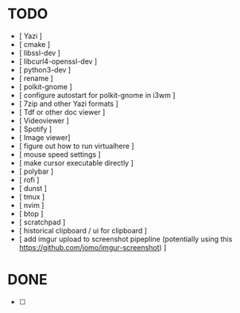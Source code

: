 # TODO

- [ Yazi ]
- [ cmake ]
- [ libssl-dev ]
- [ libcurl4-openssl-dev ]
- [ python3-dev ]
- [ rename ]
- [ polkit-gnome ]
- [ configure autostart for polkit-gnome in i3wm ]
- [ 7zip and other Yazi formats ] 
- [ Tdf or other doc viewer ]
- [ Videoviewer ]
- [ Spotify ]
- [ Image viewer]
- [ figure out how to run virtualhere ]
- [ mouse speed settings ]
- [ make cursor executable directly ]
- [ polybar ]
- [ rofi ]
- [ dunst ]
- [ tmux ]
- [ nvim ]
- [ btop ]
- [ scratchpad ]
- [ historical clipboard / ui for clipboard ]
- [ add imgur upload to screenshot pipepline (potentially using this https://github.com/jomo/imgur-screenshot) ]

# DONE

- [ ] 